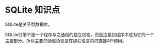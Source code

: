 # SQLite 知识点

SQLite是关系型数据库。

SQLite引擎不是一个程序与之通信的独立进程，而是连接到程序中成为它的一个主要部分。所以主要的通信协议是在编程语言内的直接API调用。





